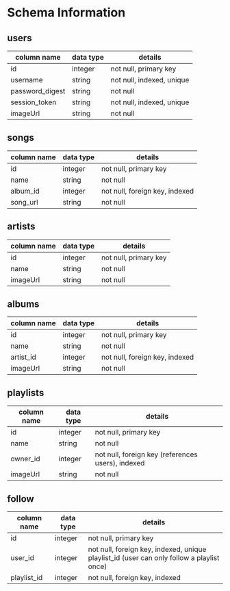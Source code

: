 # Schema Information

## users
column name     | data type | details
----------------|-----------|-----------------------
id              | integer   | not null, primary key
username        | string    | not null, indexed, unique
password_digest | string    | not null
session_token   | string    | not null, indexed, unique
imageUrl       | string    | not null

## songs
column name | data type | details
------------|-----------|-----------------------
id          | integer   | not null, primary key
name        | string    | not null
album_id    | integer   | not null, foreign key, indexed
song_url    | string    | not null

## artists
column name | data type | details
------------|-----------|-----------------------
id          | integer   | not null, primary key
name        | string    | not null
imageUrl   | string    | not null

## albums
column name | data type | details
------------|-----------|-----------------------
id          | integer   | not null, primary key
name        | string    | not null
artist_id   | integer   | not null, foreign key, indexed
imageUrl   | string    | not null

## playlists
column name | data type | details
------------|-----------|-----------------------
id          | integer   | not null, primary key
name        | string    | not null
owner_id    | integer   | not null, foreign key (references users), indexed
imageUrl   | string    | not null

## follow
column name | data type | details
------------|-----------|-----------------------
id          | integer   | not null, primary key
user_id     | integer   | not null, foreign key, indexed, unique playlist_id (user can only follow a playlist once)
playlist_id | integer   | not null, foreign key, indexed
